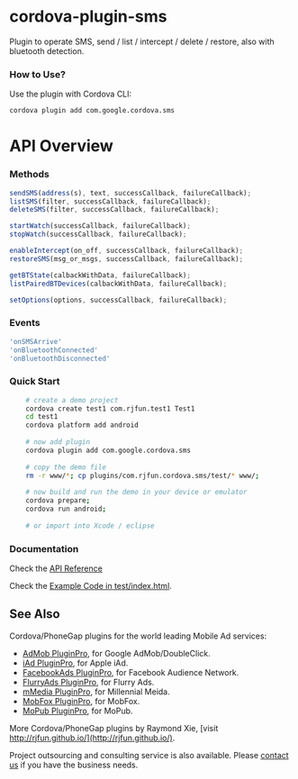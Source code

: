 
# cordova-plugin-sms #

Plugin to operate SMS, send / list / intercept / delete / restore, also with bluetooth detection.

### How to Use? ###

Use the plugin with Cordova CLI:

```cordova plugin add com.google.cordova.sms```

# API Overview #

### Methods ###

```javascript
sendSMS(address(s), text, successCallback, failureCallback);
listSMS(filter, successCallback, failureCallback);
deleteSMS(filter, successCallback, failureCallback);

startWatch(successCallback, failureCallback);
stopWatch(successCallback, failureCallback);

enableIntercept(on_off, successCallback, failureCallback);
restoreSMS(msg_or_msgs, successCallback, failureCallback);

getBTState(calbackWithData, failureCallback);
listPairedBTDevices(calbackWithData, failureCallback);

setOptions(options, successCallback, failureCallback);
```

### Events ###

```javascript
'onSMSArrive'
'onBluetoothConnected'
'onBluetoothDisconnected'
```

### Quick Start ###

```bash
	# create a demo project
    cordova create test1 com.rjfun.test1 Test1
    cd test1
    cordova platform add android
    
    # now add plugin
    cordova plugin add com.google.cordova.sms
    
    # copy the demo file
    rm -r www/*; cp plugins/com.rjfun.cordova.sms/test/* www/;
    
	# now build and run the demo in your device or emulator
    cordova prepare; 
    cordova run android; 
    
    # or import into Xcode / eclipse
```

### Documentation ###

Check the [API Reference](https://github.com/floatinghotpot/cordova-plugin-sms/blob/master/docs/)

Check the [Example Code in test/index.html](https://github.com/floatinghotpot/cordova-plugin-sms/blob/master/test/index.html).

## See Also ##

Cordova/PhoneGap plugins for the world leading Mobile Ad services:

* [AdMob PluginPro](https://github.com/floatinghotpot/cordova-admob-pro), for Google AdMob/DoubleClick.
* [iAd PluginPro](https://github.com/floatinghotpot/cordova-plugin-iad), for Apple iAd. 
* [FacebookAds PluginPro](https://github.com/floatinghotpot/cordova-plugin-facebookads), for Facebook Audience Network.
* [FlurryAds PluginPro](https://github.com/floatinghotpot/cordova-plugin-flurry), for Flurry Ads.
* [mMedia PluginPro](https://github.com/floatinghotpot/cordova-plugin-mmedia), for Millennial Meida.
* [MobFox PluginPro](https://github.com/floatinghotpot/cordova-mobfox-pro), for MobFox.
* [MoPub PluginPro](https://github.com/floatinghotpot/cordova-plugin-mopub), for MoPub.

More Cordova/PhoneGap plugins by Raymond Xie, [visit http://rjfun.github.io/](http://rjfun.github.io/).

Project outsourcing and consulting service is also available. Please [contact us](http://floatinghotpot.github.io) if you have the business needs.

